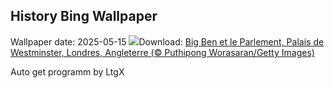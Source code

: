 ## History Bing Wallpaper
Wallpaper date: 2025-05-15
![](https://www.bing.com/th?id=OHR.LondonParliament_FR-FR8667949776_UHD.jpg&w=1000)Download: [Big Ben et le Parlement, Palais de Westminster, Londres, Angleterre (© Puthipong Worasaran/Getty Images)](https://www.bing.com/th?id=OHR.LondonParliament_FR-FR8667949776_UHD.jpg)

Auto get programm by LtgX
